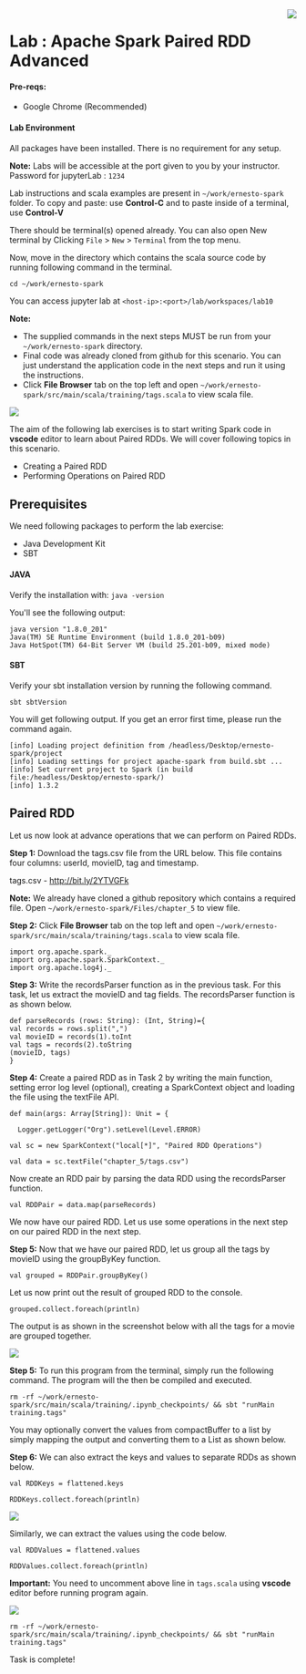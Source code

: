 <img align="right" src="./logo-small.png">

# Lab : Apache Spark Paired RDD Advanced

#### Pre-reqs:
- Google Chrome (Recommended)

#### Lab Environment
All packages have been installed. There is no requirement for any setup.

**Note:** Labs will be accessible at the port given to you by your instructor. Password for jupyterLab : `1234`

Lab instructions and scala examples are present in `~/work/ernesto-spark` folder. To copy and paste: use **Control-C** and to paste inside of a terminal, use **Control-V**

There should be terminal(s) opened already. You can also open New terminal by Clicking `File` > `New` > `Terminal` from the top menu.

Now, move in the directory which contains the scala source code by running following command in the terminal.

`cd ~/work/ernesto-spark`

You can access jupyter lab at `<host-ip>:<port>/lab/workspaces/lab10`


**Note:**
- The supplied commands in the next steps MUST be run from your `~/work/ernesto-spark` directory. 
- Final code was already cloned from github for this scenario. You can just understand the application code in the next steps and run it using the instructions.
- Click **File Browser** tab on the top left and open `~/work/ernesto-spark/src/main/scala/training/tags.scala` to view scala file.

![](./Screenshots/scala.png)


The aim of the following lab exercises is to start writing Spark code in **vscode** editor to learn about Paired RDDs.
We will cover following topics in this scenario.
- Creating a Paired RDD
- Performing Operations on Paired RDD

## Prerequisites

We need following packages to perform the lab exercise: 
- Java Development Kit
- SBT


#### JAVA
Verify the installation with: `java -version` 

You'll see the following output:

```
java version "1.8.0_201"
Java(TM) SE Runtime Environment (build 1.8.0_201-b09)
Java HotSpot(TM) 64-Bit Server VM (build 25.201-b09, mixed mode)
```


#### SBT
Verify your sbt installation version by running the following command.	

`sbt sbtVersion`	

You will get following output. If you get an error first time, please run the command again.

```	
[info] Loading project definition from /headless/Desktop/ernesto-spark/project	
[info] Loading settings for project apache-spark from build.sbt ...	
[info] Set current project to Spark (in build file:/headless/Desktop/ernesto-spark/)	
[info] 1.3.2
```
## Paired RDD

Let us now look at advance operations that we can perform on Paired RDDs.

**Step 1:** Download the tags.csv file from the URL below. This file contains four columns: userId, movieID, tag and timestamp.

tags.csv - http://bit.ly/2YTVGFk

**Note:** We already have cloned a github repository which contains a required file. Open `~/work/ernesto-spark/Files/chapter_5` to view file.

**Step 2:** Click **File Browser** tab on the top left and open `~/work/ernesto-spark/src/main/scala/training/tags.scala` to view scala file.

```
import org.apache.spark._
import org.apache.spark.SparkContext._
import org.apache.log4j._
```

**Step 3:** Write the recordsParser function as in the previous task. For this task, let us extract the movieID and tag fields. The recordsParser function is as shown below.

```
def parseRecords (rows: String): (Int, String)={
val records = rows.split(",")
val movieID = records(1).toInt
val tags = records(2).toString
(movieID, tags)
}
```


**Step 4:** Create a paired RDD as in Task 2 by writing the main function, setting error log level (optional), creating a SparkContext object and loading the file using the textFile API.

```
def main(args: Array[String]): Unit = {

  Logger.getLogger("Org").setLevel(Level.ERROR)

val sc = new SparkContext("local[*]", "Paired RDD Operations")

val data = sc.textFile("chapter_5/tags.csv")
```

Now create an RDD pair by parsing the data RDD using the recordsParser function.

```
val RDDPair = data.map(parseRecords)
```

We now have our paired RDD. Let us use some operations in the next step on our paired RDD in the next step.

**Step 5:** Now that we have our paired RDD, let us group all the tags by movieID using the groupByKey function.

```
val grouped = RDDPair.groupByKey()
```
 

Let us now print out the result of grouped RDD to the console.

```
grouped.collect.foreach(println)
```

The output is as shown in the screenshot below with all the tags for a movie are grouped together.

![](./Screenshots/Chapter_5/Selection_031.png)

**Step 5:** To run this program from the terminal, simply run the following command. The program will the then be compiled and executed.

`rm -rf ~/work/ernesto-spark/src/main/scala/training/.ipynb_checkpoints/ && sbt "runMain training.tags"` 
 

You may optionally convert the values from compactBuffer to a list by simply mapping the output and converting them to a List as shown below.

**Step 6:** We can also extract the keys and values to separate RDDs as shown below.

```
val RDDKeys = flattened.keys

RDDKeys.collect.foreach(println)
```

![](./Screenshots/Chapter_5/Selection_033.png)

Similarly, we can extract the values using the code below.

```
val RDDValues = flattened.values

RDDValues.collect.foreach(println)
```

**Important:** You need to uncomment above line in `tags.scala` using **vscode** editor before running program again.

![](./Screenshots/Chapter_5/Selection_034.png)


`rm -rf ~/work/ernesto-spark/src/main/scala/training/.ipynb_checkpoints/ && sbt "runMain training.tags"` 

Task is complete!

